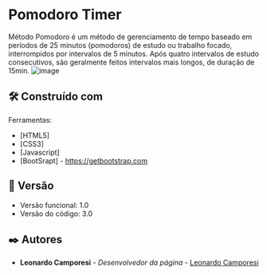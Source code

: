 # Pomodoro Timer

Método Pomodoro é um método de gerenciamento de tempo baseado em períodos de 25 minutos (pomodoros) de estudo ou trabalho focado, interrompidos por intervalos de 5 minutos. Após quatro intervalos de estudo consecutivos, são geralmente feitos intervalos mais longos, de duração de 15min.
![image](https://github.com/LeoInStorm/front-pomodoro/assets/143039352/4e55cb79-d9a7-4d11-b10b-f99c2dd47414)

## 🛠️ Construído com

Ferramentas:

* [HTML5]
* [CSS3]
* [Javascript]
* [BootSrapt] - https://getbootstrap.com

## 📌 Versão

* Versão funcional: 1.0
* Versão do código: 3.0

## ✒️ Autores

* **Leonardo Camporesi** - *Desenvolvedor da página* - [Leonardo Camporesi]([https://github.com/linkParaPerfil](https://github.com/LeoInStorm))
